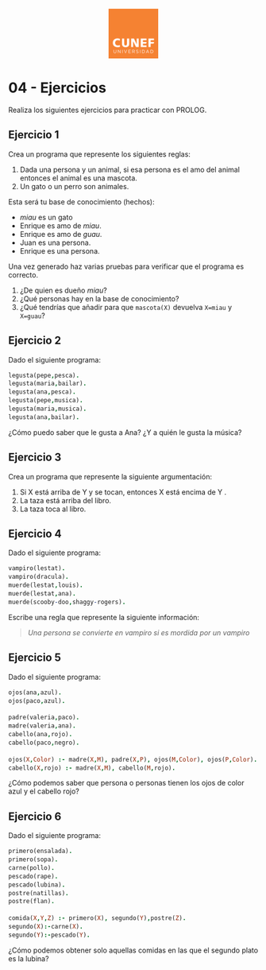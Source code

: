 <p align="center"><img width=100 height=100 src="../images/logo.png"></p>

# 04 - Ejercicios 

Realiza los siguientes ejercicios para practicar con PROLOG.

**Ejercicio 1**
---
Crea un programa que represente los siguientes reglas:

1. Dada una persona y un animal, si esa persona es el amo del animal entonces el animal es una mascota.  
2. Un gato o un perro son animales. 

Esta será tu base de conocimiento (hechos):

* *miau* es un gato
* Enrique es amo de *miau*.
* Enrique es amo de *guau*. 
* Juan es una persona.
* Enrique es una persona.

Una vez generado haz varias pruebas para verificar que el programa es correcto. 

1. ¿De quien es dueño *miau*?
2. ¿Qué personas hay en la base de conocimiento?
3. ¿Qué tendrías que añadir para que ```mascota(X)``` devuelva ```X=miau``` y ```X=guau```? 



**Ejercicio 2**
---
Dado el siguiente programa:

```prolog
legusta(pepe,pesca).
legusta(maria,bailar).
legusta(ana,pesca).
legusta(pepe,musica).
legusta(maria,musica).
legusta(ana,bailar).
```

¿Cómo puedo saber que le gusta a Ana? ¿Y a quién le gusta la música?

**Ejercicio 3**
---
Crea un programa que represente la siguiente argumentación:

1. Si X está arriba de Y y se tocan, entonces X está encima de Y .
2. La taza está arriba del libro.
3. La taza toca al libro.

**Ejercicio 4**
---
Dado el siguiente programa:

```prolog
vampiro(lestat).
vampiro(dracula).
muerde(lestat,louis).
muerde(lestat,ana).
muerde(scooby-doo,shaggy-rogers).
```
Escribe una regla que represente la siguiente información:
    
> *Una persona se convierte en vampiro si es mordida por un vampiro*

**Ejercicio 5**
---
Dado el siguiente programa:

```prolog
ojos(ana,azul).
ojos(paco,azul).

padre(valeria,paco).
madre(valeria,ana).
cabello(ana,rojo).
cabello(paco,negro).

ojos(X,Color) :- madre(X,M), padre(X,P), ojos(M,Color), ojos(P,Color).
cabello(X,rojo) :- madre(X,M), cabello(M,rojo).
```
¿Cómo podemos saber que persona o personas tienen los ojos de color azul y el cabello rojo?

**Ejercicio 6**
---
Dado el siguiente programa:

```prolog
primero(ensalada).
primero(sopa).
carne(pollo).
pescado(rape).
pescado(lubina).
postre(natillas).
postre(flan).

comida(X,Y,Z) :- primero(X), segundo(Y),postre(Z).
segundo(X):-carne(X).
segundo(Y):-pescado(Y).
```
¿Cómo podemos obtener solo aquellas comidas en las que el segundo plato es la lubina?

